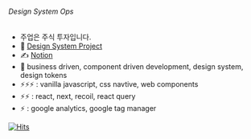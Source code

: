 ###### Design System Ops

- 주업은 주식 투자입니다.
- 🚧 [Design System Project](http://soojubm.github.io)
- ✍️  [Notion](https://soojubm.notion.site/soojubm/UI-Designer-9c18f4dd39eb4181b9f9c2ee76896618)
- 🐝 business driven, component driven development, design system, design tokens
- ⚡⚡⚡  : vanilla javascript, css navtive, web components
- ⚡⚡   : react, next, recoil, react query
- ⚡    : google analytics, google tag manager

[![Hits](https://hits.seeyoufarm.com/api/count/incr/badge.svg?url=https%3A%2F%2Fgithub.com%2Fsoojubm%2Fhit-counter&count_bg=%2379C83D&title_bg=%23555555&icon=&icon_color=%23E7E7E7&title=%EB%AA%A8%EC%9A%94&edge_flat=false)](https://hits.seeyoufarm.com)

<!--
**soojubm/soojubm** is a ✨ _special_ ✨ repository because its `README.md` (this file) appears on your GitHub profile.

Here are some ideas to get you started:

- 🔭 I’m currently working on ...
- 🌱 I’m currently learning ...
- 👯 I’m looking to collaborate on ...
- 🤔 I’m looking for help with ...
- 💬 Ask me about ...
- 📫 How to reach me: ...
- 😄 Pronouns: ...
- ⚡ Fun fact: ...
-->
